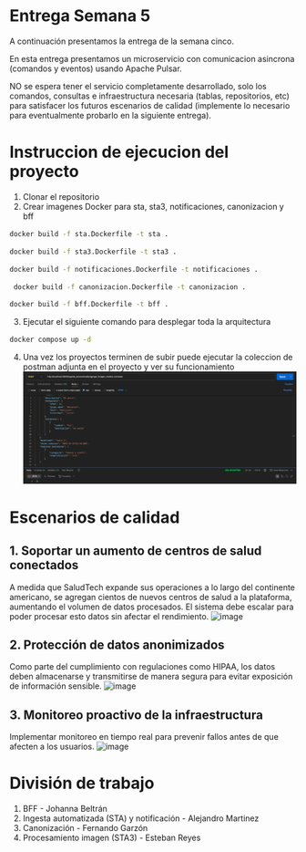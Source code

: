 # Entrega Semana 5

A continuación presentamos la entrega de la semana cinco.

En esta entrega presentamos un microservicio con comunicacion asincrona (comandos y eventos) usando Apache Pulsar.

NO se espera tener el servicio completamente desarrollado, solo los comandos, consultas e infraestructura necesaria (tablas, repositorios, etc) para satisfacer los futuros escenarios de calidad (implemente lo necesario para eventualmente probarlo en la siguiente entrega).

# Instruccion de ejecucion del proyecto

1. Clonar el repositorio
2. Crear imagenes Docker para sta, sta3, notificaciones, canonizacion y bff
```bash
docker build -f sta.Dockerfile -t sta .
```
```bash
docker build -f sta3.Dockerfile -t sta3 .
```
```bash
docker build -f notificaciones.Dockerfile -t notificaciones .
```
```bash
 docker build -f canonizacion.Dockerfile -t canonizacion .
```
```bash
docker build -f bff.Dockerfile -t bff .
```
3. Ejecutar el siguiente comando para desplegar toda la arquitectura
```bash
docker compose up -d
```
4. Una vez los proyectos terminen de subir puede ejecutar la coleccion de postman adjunta en el proyecto y ver su funcionamiento
![img.png](img.png)

# Escenarios de calidad

## 1. Soportar un aumento de centros de salud conectados
A medida que SaludTech expande sus operaciones a lo largo del continente americano, se agregan cientos de nuevos centros de salud a la plataforma, aumentando el volumen de datos procesados. El sistema debe escalar para poder procesar esto datos sin afectar el rendimiento.
![image](https://github.com/user-attachments/assets/744cfcc8-923c-414c-8444-64c70441b84e)

## 2. Protección de datos anonimizados
Como parte del cumplimiento con regulaciones como HIPAA, los datos deben almacenarse y transmitirse de manera segura para evitar exposición de información sensible.
![image](https://github.com/user-attachments/assets/21554302-c34b-423a-9910-2f3aca2ad0a2)

## 3. Monitoreo proactivo de la infraestructura
Implementar monitoreo en tiempo real para prevenir fallos antes de que afecten a los usuarios.
![image](https://github.com/user-attachments/assets/515b6fe6-8cf4-4f18-bf1a-8f544e2b86fa)

# División de trabajo

1. BFF - Johanna Beltrán
2. Ingesta automatizada (STA) y notificación - Alejandro Martinez
3. Canonización - Fernando Garzón
4. Procesamiento imagen (STA3) - Esteban Reyes









